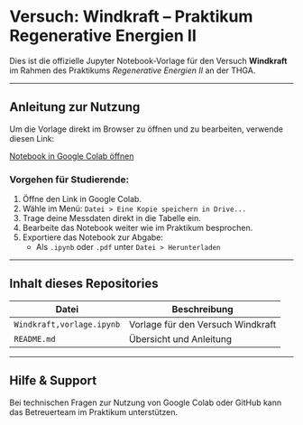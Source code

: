 # Versuch: Windkraft – Praktikum Regenerative Energien II

Dies ist die offizielle Jupyter Notebook-Vorlage für den Versuch **Windkraft** im Rahmen des Praktikums *Regenerative Energien II* an der THGA.

---

## Anleitung zur Nutzung

Um die Vorlage direkt im Browser zu öffnen und zu bearbeiten, verwende diesen Link:

[Notebook in Google Colab öffnen](https://colab.research.google.com/github/MohamadD-cloud/RE-II-praktikum/blob/main/Windkraft%2Cvorlage.ipynb)

### Vorgehen für Studierende:

1. Öffne den Link in Google Colab.
2. Wähle im Menü: `Datei > Eine Kopie speichern in Drive...`
3. Trage deine Messdaten direkt in die Tabelle ein.
4. Bearbeite das Notebook weiter wie im Praktikum besprochen.
5. Exportiere das Notebook zur Abgabe:
   - Als `.ipynb` oder `.pdf` unter `Datei > Herunterladen`

---

## Inhalt dieses Repositories

| Datei                      | Beschreibung                          |
|---------------------------|---------------------------------------|
| `Windkraft,vorlage.ipynb` | Vorlage für den Versuch Windkraft     |
| `README.md`               | Übersicht und Anleitung               |

---

## Hilfe & Support

Bei technischen Fragen zur Nutzung von Google Colab oder GitHub kann das Betreuerteam im Praktikum unterstützen.
